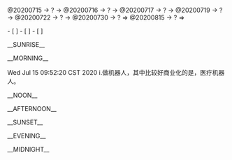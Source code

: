 <link rel="stylesheet"  type="text/css" href="x-activity.css"/>
<p class="todo">@20200715 → ? → @20200716 → ? → @20200717 → ? → @20200719 → ? → @20200722 → ? → @20200730 → ? ⇒ @20200815 → ? ⇒ </p>
- [ ]  
- [ ]  
- [ ]  

<p class="tb">__SUNRISE__</p>
<p class="tb">__MORNING__</p>
<p class="ac">Wed Jul 15 09:52:20 CST 2020 i.做机器人，其中比较好商业化的是，医疗机器人。</p>
<p class="tb">__NOON__</p>
<p class="tb">__AFTERNOON__</p>
<p class="tb">__SUNSET__</p>
<p class="tb">__EVENING__</p>
<p class="tb">__MIDNIGHT__</p>
